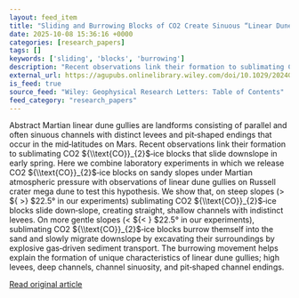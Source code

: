 ```yaml
---
layout: feed_item
title: "Sliding and Burrowing Blocks of CO2 Create Sinuous “Linear Dune Gullies” on Martian Dunes by Explosive Sublimation‐Induced Particle Transport"
date: 2025-10-08 15:36:16 +0000
categories: [research_papers]
tags: []
keywords: ['sliding', 'blocks', 'burrowing']
description: "Recent observations link their formation to sublimating CO2 ${  text{CO}}_{2}$‐ice blocks that slide downslope in early spring"
external_url: https://agupubs.onlinelibrary.wiley.com/doi/10.1029/2024GL112860?af=R
is_feed: true
source_feed: "Wiley: Geophysical Research Letters: Table of Contents"
feed_category: "research_papers"
---
```


Abstract Martian linear dune gullies are landforms consisting of parallel and often sinuous channels with distinct levees and pit‐shaped endings that occur in the mid‐latitudes on Mars. Recent observations link their formation to sublimating CO2 ${\\text{CO}}_{2}$‐ice blocks that slide downslope in early spring. Here we combine laboratory experiments in which we release CO2 ${\\text{CO}}_{2}$‐ice blocks on sandy slopes under Martian atmospheric pressure with observations of linear dune gullies on Russell crater mega dune to test this hypothesis. We show that, on steep slopes (> ${ >} $22.5° in our experiments) sublimating CO2 ${\\text{CO}}_{2}$‐ice blocks slide down‐slope, creating straight, shallow channels with indistinct levees. On more gentle slopes (< ${< } $22.5° in our experiments), sublimating CO2 ${\\text{CO}}_{2}$‐ice blocks burrow themself into the sand and slowly migrate downslope by excavating their surroundings by explosive gas‐driven sediment transport. The burrowing movement helps explain the formation of unique characteristics of linear dune gullies; high levees, deep channels, channel sinuosity, and pit‐shaped channel endings.

[Read original article](https://agupubs.onlinelibrary.wiley.com/doi/10.1029/2024GL112860?af=R)
